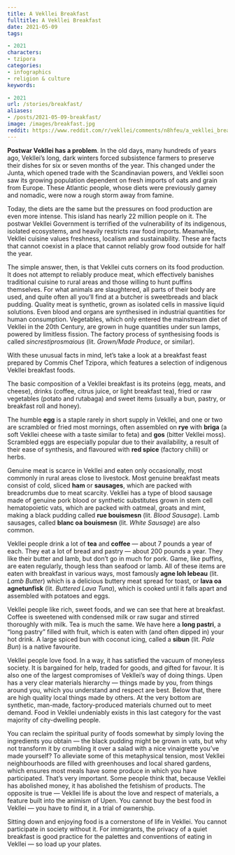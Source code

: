 ```yaml
---
title: A Vekllei Breakfast
fulltitle: A Vekllei Breakfast
date: 2021-05-09
tags:

- 2021
characters:
- tzipora
categories:
- infographics
- religion & culture
keywords:

- 2021
url: /stories/breakfast/
aliases:
- /posts/2021-05-09-breakfast/
image: /images/breakfast.jpg
reddit: https://www.reddit.com/r/vekllei/comments/n8hfeu/a_vekllei_breakfast/
---
```

**Postwar Vekllei has a problem**. In the old days, many hundreds of years ago, Vekllei’s long, dark winters forced subsistence farmers to preserve their dishes for six or seven months of the year. This changed under the Junta, which opened trade with the Scandinavian powers, and Vekllei soon saw its growing population dependent on fresh imports of oats and grain from Europe. These Atlantic people, whose diets were previously gamey and nomadic, were now a rough storm away from famine.

Today, the diets are the same but the pressures on food production are even more intense. This island has nearly 22 million people on it. The postwar Vekllei Government is terrified of the vulnerability of its indigenous, isolated ecosystems, and heavily restricts raw food imports. Meanwhile, Vekllei cuisine values freshness, localism and sustainability. These are facts that cannot coexist in a place that cannot reliably grow food outside for half the year.

The simple answer, then, is that Vekllei cuts corners on its food production. It does not attempt to reliably produce meat, which effectively banishes traditional cuisine to rural areas and those willing to hunt puffins themselves. For what animals are slaughtered, all parts of their body are used, and quite often all you’ll find at a butcher is sweetbreads and black pudding. Quality meat is synthetic, grown as isolated cells in massive liquid solutions. Even blood and organs are synthesised in industrial quantities for human consumption. Vegetables, which only entered the mainstream diet of Vekllei in the 20th Century, are grown in huge quantities under sun lamps, powered by limitless fission. The factory process of synthesising foods is called *sincrestiprosmaious* (lit. *Grown/Made Produce*, or similar).

With these unusual facts in mind, let’s take a look at a breakfast feast prepared by Commis Chef Tzipora, which features a selection of indigenous Vekllei breakfast foods.

The basic composition of a Vekllei breakfast is its proteins (egg, meats, and cheese), drinks (coffee, citrus juice, or light breakfast tea), fried or raw vegetables (potato and rutabaga) and sweet items (usually a bun, pastry, or breakfast roll and honey).

The humble **egg** is a staple rarely in short supply in Vekllei, and one or two are scrambled or fried most mornings, often assembled on **rye** with **briga** (a soft Vekllei cheese with a taste similar to feta) and **gos** (bitter Vekllei moss). Scrambled eggs are especially popular due to their availability, a result of their ease of synthesis, and flavoured with **red spice** (factory chilli) or herbs.

Genuine meat is scarce in Vekllei and eaten only occasionally, most commonly in rural areas close to livestock. Most genuine breakfast meats consist of cold, sliced **ham** or **sausages**, which are packed with breadcrumbs due to meat scarcity. Vekllei has a type of blood sausage made of genuine pork blood or synthetic substitutes grown in stem cell hematopoietic vats, which are packed with oatmeal, groats and mint, making a black pudding called **rue bouismesn** (lit. *Blood Sausage*). Lamb sausages, called **blanc oa bouismesn** (lit. *White Sausage*) are also common.

Vekllei people drink a lot of **tea** and **coffee** — about 7 pounds a year of each. They eat a lot of bread and pastry — about 200 pounds a year. They like their butter and lamb, but don’t go in much for pork. Game, like puffins, are eaten regularly, though less than seafood or lamb. All of these items are eaten with breakfast in various ways, most famously **agne loh lebeau** (lit. *Lamb Butter*) which is a delicious buttery meat spread for toast, or **lava oa agnetunfisk** (lit. *Buttered Lava Tuna*), which is cooked until it falls apart and assembled with potatoes and eggs.

Vekllei people like rich, sweet foods, and we can see that here at breakfast. Coffee is sweetened with condensed milk or raw sugar and stirred thoroughly with milk. Tea is much the same. We have here a **long pastri**, a “long pastry” filled with fruit, which is eaten with (and often dipped in) your hot drink. A large spiced bun with coconut icing, called a **sibun** (lit. *Pale Bun*) is a native favourite.

Vekllei people love food. In a way, it has satisfied the vacuum of moneyless society. It is bargained for help, traded for goods, and gifted for favour. It is also one of the largest compromises of Vekllei’s way of doing things. Upen has a very clear materials hierarchy — things made by you, from things around you, which you understand and respect are best. Below that, there are high quality local things made by others. At the very bottom are synthetic, man-made, factory-produced materials churned out to meet demand. Food in Vekllei undeniably exists in this last category for the vast majority of city-dwelling people.

You can reclaim the spiritual purity of foods somewhat by simply loving the ingredients you obtain — the black pudding might be grown in vats, but why not transform it by crumbling it over a salad with a nice vinaigrette you’ve made yourself? To alleviate some of this metaphysical tension, most Vekllei neighbourhoods are filled with greenhouses and local shared gardens, which ensures most meals have some produce in which you have participated. That’s very important. Some people think that, because Vekllei has abolished money, it has abolished the fetishism of products. The opposite is true — Vekllei life is about the love and respect of materials, a feature built into the animism of Upen. You cannot buy the best food in Vekllei — you have to find it, in a trial of ownership.

Sitting down and enjoying food is a cornerstone of life in Vekllei. You cannot participate in society without it. For immigrants, the privacy of a quiet breakfast is good practice for the palettes and conventions of eating in Vekllei — so load up your plates.
